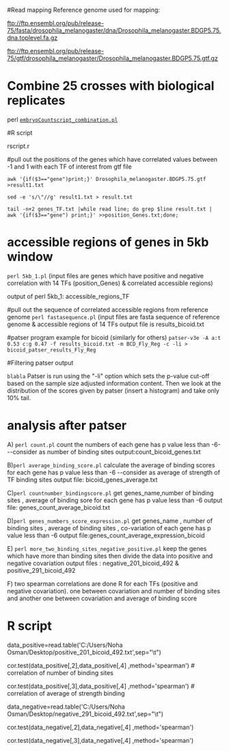 #Read mapping
Reference genome used for mapping:

ftp://ftp.ensembl.org/pub/release-75/fasta/drosophila_melanogaster/dna/Drosophila_melanogaster.BDGP5.75.dna.toplevel.fa.gz

ftp://ftp.ensembl.org/pub/release-75/gtf/drosophila_melanogaster/Drosophila_melanogaster.BDGP5.75.gtf.gz

# Combine 25 crosses with biological replicates


perl [`embryoCountscript_combination.pl`](https://github.com/thkitapci/Inference_of_TF_regulatory_networks/blob/master/embryoCountscript_combination.pl)

#R script
						   
rscript.r


#pull out the positions of the genes which have correlated values between -1 and 1 with each TF of interest from gtf file

`awk '{if($3=="gene")print;}' Drosophila_melanogaster.BDGP5.75.gtf >result1.txt`

`sed -e 's/\"//g' result1.txt > result.txt`

`tail -n+2 genes_TF.txt |while read line; do grep $line result.txt | awk '{if($3=="gene") print;}' >>position_Genes.txt;done;`

# accessible regions of genes in 5kb window
`perl 5kb_1.pl`  (input files are genes which have positive and negative correlation with 14 TFs (position_Genes) & correlated accessible regions)

output of perl 5kb_1: accessible_regions_TF

#pull out the sequence of correlated accessible regions from reference genome
`perl fastasequence.pl` (input files are fasta sequence of reference genome & accessible regions of 14 TFs output file is results_bicoid.txt


#patser program example for bicoid (similarly for others)
`patser-v3e -A a:t 0.53 c:g 0.47 -f results_bicoid.txt -m BCD_Fly_Reg -c -li > bicoid_patser_results_Fly_Reg`

#Filtering patser output

`blabla` Patser is run using the "-li" option which sets the p-value cut-off based on the sample size adjusted information content. Then we look at the distribution of the scores given by patser (insert a histogram) and take only 10% tail.


# analysis after patser

A) `perl count.pl` count the numbers of each gene has p value less than -6---consider as number of binding sites output:count_bicoid_genes.txt

B)`perl average_binding_score.pl` calculate the average of  binding scores for each gene has p value less than -6 --consider as average of strength of TF binding sites output file: bicoid_genes_average.txt 

C)`perl countnumber_bindingscore.pl` get genes_name,number of binding sites , average of binding sore for each gene has p value less than -6 output file: genes_count_average_bicoid.txt

D)`perl genes_numbers_score_expression.pl` get genes_name , number of binding sites , average of binding sites , co-variation of each gene has p value less than -6 output file:genes_count_average_expression_bicoid

E) `perl more_two_binding_sites_negative_positive.pl` keep the genes which have more than binding sites then divide the data into positive and negative covariation output files : negative_201_bicoid_492 & positive_291_bicoid_492

F) two spearman correlations are done R for each TFs (positive and negative covariation). one between covariation and number of binding sites and another one between covariation and average of binding score

# R script 
data_positive=read.table('C:/Users/Noha Osman/Desktop/positive_201_bicoid_492.txt',sep="\t")

cor.test(data_positive[,2],data_positive[,4] ,method='spearman')  # correlation of number of binding sites

cor.test(data_positive[,3],data_positive[,4] ,method='spearman')   # correlation of average of strength binding

data_negative=read.table('C:/Users/Noha Osman/Desktop/negative_291_bicoid_492.txt',sep="\t")

cor.test(data_negative[,2],data_negative[,4] ,method='spearman')

cor.test(data_negative[,3],data_negative[,4] ,method='spearman')





